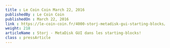 ```yaml
---
title : Le Coin Coin March 22, 2016
publishedBy : Le Coin Coin
publishedOn : March 22, 2016
link : https://le-coin-coin.fr/4000-storj-metadisk-gui-starting-blocks/
weight: 218
articleName : Storj - MetaDisk GUI dans les starting-blocks!
class : pressArticle
---
```

